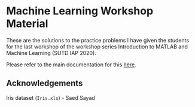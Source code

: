 # Machine Learning Workshop Material
These are the solutions to the practice problems I have given the students for the last workshop of the workshop series Introduction to MATLAB and Machine Learning (SUTD IAP 2020).

Please refer to the main documentation for this [here](https://github.com/engscientist/ml-workshop-material/blob/master/iris_docs.md).

## Acknowledgements
Iris dataset (`Iris.xls`) - Saed Sayad
